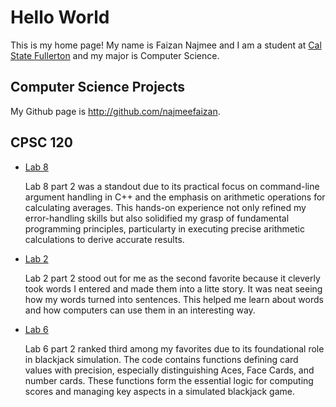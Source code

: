 # Hello World

This is my home page! My name is Faizan Najmee and I am a student at [Cal State Fullerton](http://www.fullerton.edu/) and my major is Computer Science.

## Computer Science Projects

My Github page is http://github.com/najmeefaizan.

## CPSC 120

* [Lab 8](https://github.com/cpsc-fall-2023/cpsc-120-lab-08-david-and-faizan)

    Lab 8 part 2 was a standout due to its practical focus on command-line argument handling in C++ and the emphasis on arithmetic operations for calculating averages. This hands-on experience not only refined my error-handling skills but also solidified my grasp of fundamental programming principles, particularty in executing precise arithmetic calculations to derive accurate results.

* [Lab 2](https://github.com/cpsc-fall-2023/cpsc-120-lab-02-faizan-and-umer)
   
    Lab 2 part 2 stood out for me as the second favorite because it cleverly took words I entered and made them into a litte story. It was neat seeing how my words turned into sentences. This helped me learn about words and how computers can use them in an interesting way.

* [Lab 6](https://github.com/cpsc-fall-2023/cpsc-120-lab-06-lupe-and-faizan)
    
    Lab 6 part 2 ranked third among my favorites due to its foundational role in blackjack simulation. The code contains functions defining card values with precision, especially distinguishing Aces, Face Cards, and number cards. These functions form the essential logic for computing scores and managing key aspects in a simulated blackjack game.
